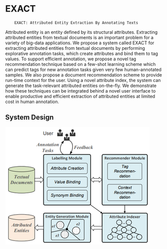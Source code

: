 EXACT
==== 
        EXACT: Attributed Entity Extraction By Annotating Texts
Attributed entity is an entity defined by its structural attributes.
Extracting attributed entities from textual documents is an important problem for a variety of big-data applications. We propose a
system called EXACT for extracting attributed entities from textual documents by performing explorative annotation tasks, which
create attributes and bind them to tag values. To support efficient
annotation, we propose a novel tag recommendation technique
based on a few-shot learning scheme which can predict tags for
new annotation tasks given very few human-annotated samples.
We also propose a document recommendation scheme to provide
run-time context for the user. Using a novel attribute index, the
system can generate the task-relevant attributed entities on-the-fly.
We demonstrate how these techniques can be integrated behind a
novel user interface to enable productive and efficient extraction of
attributed entities at limited cost in human annotation.

System Design
----
![system design](https://github.com/yysys/EXACT/blob/master/images/system_design.png)



